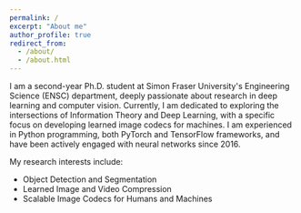 ```yaml
---
permalink: /
excerpt: "About me"
author_profile: true
redirect_from: 
  - /about/
  - /about.html
---
```


I am a second-year Ph.D. student at Simon Fraser University's Engineering Science (ENSC) department, deeply passionate about research in deep learning and computer vision. Currently, I am dedicated to exploring the intersections of Information Theory and Deep Learning, with a specific focus on developing learned image codecs for machines. I am experienced in Python programming, both PyTorch and TensorFlow frameworks, and have been actively engaged with neural networks since 2016.

My research interests include:

* Object Detection and Segmentation
* Learned Image and Video Compression
* Scalable Image Codecs for Humans and Machines

